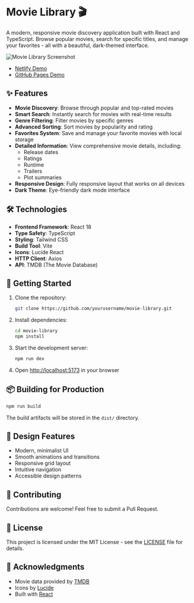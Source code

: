 # Movie Library 🎬

A modern, responsive movie discovery application built with React and TypeScript. Browse popular movies, search for specific titles, and manage your favorites - all with a beautiful, dark-themed interface.

![Movie Library Screenshot](https://images.unsplash.com/photo-1489599849927-2ee91cede3ba?auto=format&fit=crop&q=80&w=1200&h=400&crop=edges)

- [Netlify Demo](https://jolly-pastelito-23aeb6.netlify.app)
- [GitHub Pages Demo](https://dchushkov.github.io/Movie-Library)

## ✨ Features

- **Movie Discovery**: Browse through popular and top-rated movies
- **Smart Search**: Instantly search for movies with real-time results
- **Genre Filtering**: Filter movies by specific genres
- **Advanced Sorting**: Sort movies by popularity and rating
- **Favorites System**: Save and manage your favorite movies with local storage
- **Detailed Information**: View comprehensive movie details, including:
  - Release dates
  - Ratings
  - Runtime
  - Trailers
  - Plot summaries
- **Responsive Design**: Fully responsive layout that works on all devices
- **Dark Theme**: Eye-friendly dark mode interface

## 🛠️ Technologies

- **Frontend Framework**: React 18
- **Type Safety**: TypeScript
- **Styling**: Tailwind CSS
- **Build Tool**: Vite
- **Icons**: Lucide React
- **HTTP Client**: Axios
- **API**: TMDB (The Movie Database)

## 🚀 Getting Started

1. Clone the repository:
   ```bash
   git clone https://github.com/yourusername/movie-library.git
   ```

2. Install dependencies:
   ```bash
   cd movie-library
   npm install
   ```

3. Start the development server:
   ```bash
   npm run dev
   ```

4. Open [http://localhost:5173](http://localhost:5173) in your browser

## 📦 Building for Production

```bash
npm run build
```

The build artifacts will be stored in the `dist/` directory.

## 🎨 Design Features

- Modern, minimalist UI
- Smooth animations and transitions
- Responsive grid layout
- Intuitive navigation
- Accessible design patterns

## 🤝 Contributing

Contributions are welcome! Feel free to submit a Pull Request.

## 📝 License

This project is licensed under the MIT License - see the [LICENSE](LICENSE) file for details.

## 🙏 Acknowledgments

- Movie data provided by [TMDB](https://www.themoviedb.org/)
- Icons by [Lucide](https://lucide.dev/)
- Built with [React](https://reactjs.org/)